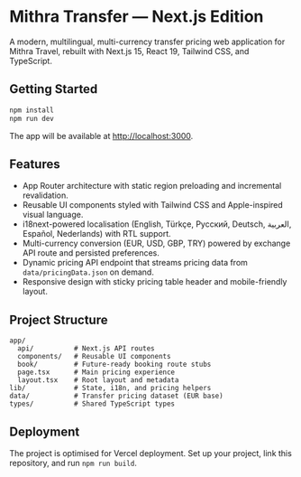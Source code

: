 # Mithra Transfer — Next.js Edition

A modern, multilingual, multi-currency transfer pricing web application for Mithra Travel, rebuilt with Next.js 15, React 19, Tailwind CSS, and TypeScript.

## Getting Started

```bash
npm install
npm run dev
```

The app will be available at [http://localhost:3000](http://localhost:3000).

## Features

- App Router architecture with static region preloading and incremental revalidation.
- Reusable UI components styled with Tailwind CSS and Apple-inspired visual language.
- i18next-powered localisation (English, Türkçe, Русский, Deutsch, العربية, Español, Nederlands) with RTL support.
- Multi-currency conversion (EUR, USD, GBP, TRY) powered by exchange API route and persisted preferences.
- Dynamic pricing API endpoint that streams pricing data from `data/pricingData.json` on demand.
- Responsive design with sticky pricing table header and mobile-friendly layout.

## Project Structure

```
app/
  api/          # Next.js API routes
  components/   # Reusable UI components
  book/         # Future-ready booking route stubs
  page.tsx      # Main pricing experience
  layout.tsx    # Root layout and metadata
lib/            # State, i18n, and pricing helpers
data/           # Transfer pricing dataset (EUR base)
types/          # Shared TypeScript types
```

## Deployment

The project is optimised for Vercel deployment. Set up your project, link this repository, and run `npm run build`.
